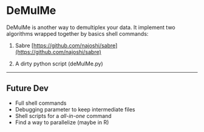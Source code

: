 # DeMulMe

DeMulMe is another way to demultiplex your data. It implement two algorithms wrapped together by basics shell commands:

1. Sabre [https://github.com/najoshi/sabre](https://github.com/najoshi/sabre)

2. A dirty python script (deMulMe.py)

---

## Future Dev
* Full shell commands
* Debugging parameter to keep intermediate files
* Shell scripts for a _all-in-one_ command
* Find a way to parallelize (maybe in R)
